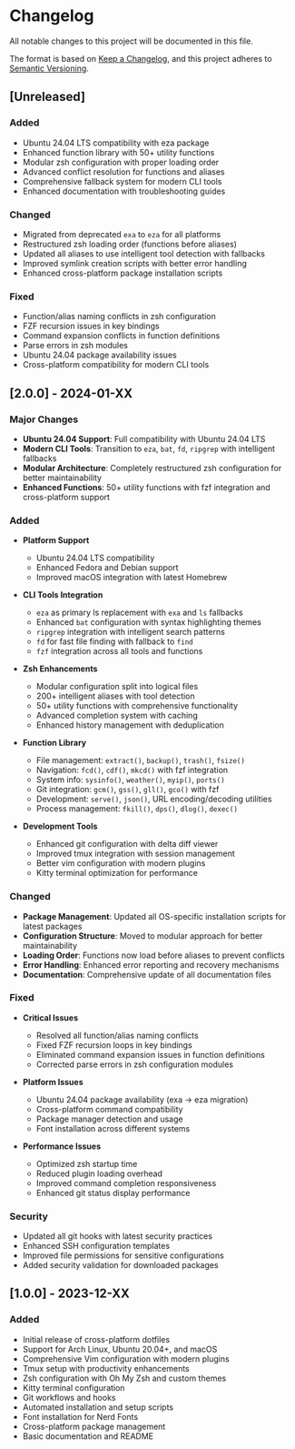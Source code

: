 # Changelog

All notable changes to this project will be documented in this file.

The format is based on [Keep a Changelog](https://keepachangelog.com/en/1.0.0/),
and this project adheres to [Semantic Versioning](https://semver.org/spec/v2.0.0.html).

## [Unreleased]

### Added
- Ubuntu 24.04 LTS compatibility with eza package
- Enhanced function library with 50+ utility functions
- Modular zsh configuration with proper loading order
- Advanced conflict resolution for functions and aliases
- Comprehensive fallback system for modern CLI tools
- Enhanced documentation with troubleshooting guides

### Changed
- Migrated from deprecated `exa` to `eza` for all platforms
- Restructured zsh loading order (functions before aliases)
- Updated all aliases to use intelligent tool detection with fallbacks
- Improved symlink creation scripts with better error handling
- Enhanced cross-platform package installation scripts

### Fixed
- Function/alias naming conflicts in zsh configuration
- FZF recursion issues in key bindings
- Command expansion conflicts in function definitions
- Parse errors in zsh modules
- Ubuntu 24.04 package availability issues
- Cross-platform compatibility for modern CLI tools

## [2.0.0] - 2024-01-XX

### Major Changes
- **Ubuntu 24.04 Support**: Full compatibility with Ubuntu 24.04 LTS
- **Modern CLI Tools**: Transition to `eza`, `bat`, `fd`, `ripgrep` with intelligent fallbacks
- **Modular Architecture**: Completely restructured zsh configuration for better maintainability
- **Enhanced Functions**: 50+ utility functions with fzf integration and cross-platform support

### Added
- **Platform Support**
  - Ubuntu 24.04 LTS compatibility
  - Enhanced Fedora and Debian support
  - Improved macOS integration with latest Homebrew

- **CLI Tools Integration**
  - `eza` as primary ls replacement with `exa` and `ls` fallbacks
  - Enhanced `bat` configuration with syntax highlighting themes
  - `ripgrep` integration with intelligent search patterns
  - `fd` for fast file finding with fallback to `find`
  - `fzf` integration across all tools and functions

- **Zsh Enhancements**
  - Modular configuration split into logical files
  - 200+ intelligent aliases with tool detection
  - 50+ utility functions with comprehensive functionality
  - Advanced completion system with caching
  - Enhanced history management with deduplication

- **Function Library**
  - File management: `extract()`, `backup()`, `trash()`, `fsize()`
  - Navigation: `fcd()`, `cdf()`, `mkcd()` with fzf integration
  - System info: `sysinfo()`, `weather()`, `myip()`, `ports()`
  - Git integration: `gcm()`, `gss()`, `gll()`, `gco()` with fzf
  - Development: `serve()`, `json()`, URL encoding/decoding utilities
  - Process management: `fkill()`, `dps()`, `dlog()`, `dexec()`

- **Development Tools**
  - Enhanced git configuration with delta diff viewer
  - Improved tmux integration with session management
  - Better vim configuration with modern plugins
  - Kitty terminal optimization for performance

### Changed
- **Package Management**: Updated all OS-specific installation scripts for latest packages
- **Configuration Structure**: Moved to modular approach for better maintainability
- **Loading Order**: Functions now load before aliases to prevent conflicts
- **Error Handling**: Enhanced error reporting and recovery mechanisms
- **Documentation**: Comprehensive update of all documentation files

### Fixed
- **Critical Issues**
  - Resolved all function/alias naming conflicts
  - Fixed FZF recursion loops in key bindings
  - Eliminated command expansion issues in function definitions
  - Corrected parse errors in zsh configuration modules

- **Platform Issues**
  - Ubuntu 24.04 package availability (exa → eza migration)
  - Cross-platform command compatibility
  - Package manager detection and usage
  - Font installation across different systems

- **Performance Issues**
  - Optimized zsh startup time
  - Reduced plugin loading overhead
  - Improved command completion responsiveness
  - Enhanced git status display performance

### Security
- Updated all git hooks with latest security practices
- Enhanced SSH configuration templates
- Improved file permissions for sensitive configurations
- Added security validation for downloaded packages

## [1.0.0] - 2023-12-XX

### Added
- Initial release of cross-platform dotfiles
- Support for Arch Linux, Ubuntu 20.04+, and macOS
- Comprehensive Vim configuration with modern plugins
- Tmux setup with productivity enhancements
- Zsh configuration with Oh My Zsh and custom themes
- Kitty terminal configuration
- Git workflows and hooks
- Automated installation and setup scripts
- Font installation for Nerd Fonts
- Cross-platform package management
- Basic documentation and README
